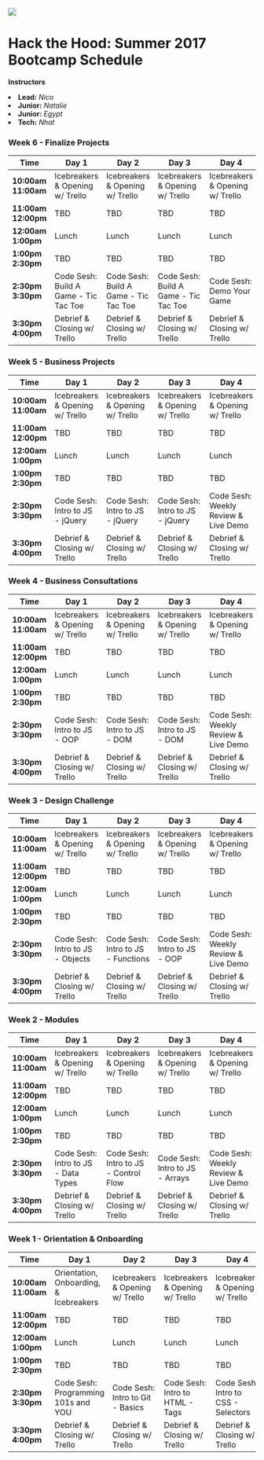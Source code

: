 ![](http://i.imgur.com/W2tmQ2I.png)
# Hack the Hood: Summer 2017 Bootcamp Schedule

**Instructors**
<li><b>Lead:</b> <i>Nico</i></li>
<li><b>Junior:</b> <i>Natalie</i></li>
<li><b>Junior:</b> <i>Egypt</i></li>
<li><b>Tech:</b> <i>Nhat</i></li>

### Week 6 - Finalize Projects
<!-- Business Projects -->

 Time | Day 1 |  Day 2 | Day 3| Day 4 
----- | ----- | ------ | ---- | -----
**10:00am <br> 11:00am** | Icebreakers & Opening w/ Trello | Icebreakers & Opening w/ Trello  | Icebreakers & Opening w/ Trello | Icebreakers & Opening w/ Trello
**11:00am <br> 12:00pm** | TBD | TBD | TBD | TBD
**12:00am <br> 1:00pm** | Lunch | Lunch | Lunch | Lunch
**1:00pm <br> 2:30pm** | TBD |  TBD | TBD | TBD
**2:30pm <br> 3:30pm** | Code Sesh: Build A Game - Tic Tac Toe | Code Sesh: Build A Game - Tic Tac Toe | Code Sesh: Build A Game - Tic Tac Toe | Code Sesh: Demo Your Game
**3:30pm <br> 4:00pm** | Debrief & Closing w/ Trello | Debrief & Closing w/ Trello | Debrief & Closing w/ Trello| Debrief & Closing w/ Trello

### Week 5 - Business Projects
<!-- Business Projects -->

 Time | Day 1 |  Day 2 | Day 3| Day 4 
----- | ----- | ------ | ---- | -----
**10:00am <br> 11:00am** | Icebreakers & Opening w/ Trello | Icebreakers & Opening w/ Trello  | Icebreakers & Opening w/ Trello | Icebreakers & Opening w/ Trello
**11:00am <br> 12:00pm** | TBD | TBD | TBD | TBD
**12:00am <br> 1:00pm** | Lunch | Lunch | Lunch | Lunch
**1:00pm <br> 2:30pm** | TBD |  TBD | TBD | TBD
**2:30pm <br> 3:30pm** | Code Sesh: Intro to JS - jQuery | Code Sesh: Intro to JS - jQuery | Code Sesh: Intro to JS - jQuery | Code Sesh: Weekly Review & Live Demo
**3:30pm <br> 4:00pm** | Debrief & Closing w/ Trello | Debrief & Closing w/ Trello | Debrief & Closing w/ Trello| Debrief & Closing w/ Trello

### Week 4 - Business Consultations
<!-- Business Consultations -->

 Time | Day 1 |  Day 2 | Day 3| Day 4 
----- | ----- | ------ | ---- | -----
**10:00am <br> 11:00am** | Icebreakers & Opening w/ Trello | Icebreakers & Opening w/ Trello  | Icebreakers & Opening w/ Trello | Icebreakers & Opening w/ Trello
**11:00am <br> 12:00pm** | TBD | TBD | TBD | TBD
**12:00am <br> 1:00pm** | Lunch | Lunch | Lunch | Lunch
**1:00pm <br> 2:30pm** | TBD |  TBD | TBD | TBD
**2:30pm <br> 3:30pm** | Code Sesh: Intro to JS - OOP | Code Sesh: Intro to JS - DOM | Code Sesh: Intro to JS - DOM  | Code Sesh: Weekly Review & Live Demo
**3:30pm <br> 4:00pm** | Debrief & Closing w/ Trello | Debrief & Closing w/ Trello | Debrief & Closing w/ Trello| Debrief & Closing w/ Trello

### Week 3 - Design Challenge
<!-- Design Challenge -->

 Time | Day 1 |  Day 2 | Day 3| Day 4 
----- | ----- | ------ | ---- | -----
**10:00am <br> 11:00am** | Icebreakers & Opening w/ Trello | Icebreakers & Opening w/ Trello  | Icebreakers & Opening w/ Trello | Icebreakers & Opening w/ Trello
**11:00am <br> 12:00pm** | TBD | TBD | TBD | TBD
**12:00am <br> 1:00pm** | Lunch | Lunch | Lunch | Lunch
**1:00pm <br> 2:30pm** | TBD |  TBD | TBD | TBD
**2:30pm <br> 3:30pm** | Code Sesh: Intro to JS - Objects | Code Sesh: Intro to JS - Functions | Code Sesh: Intro to JS - OOP  | Code Sesh: Weekly Review & Live Demo
**3:30pm <br> 4:00pm** | Debrief & Closing w/ Trello | Debrief & Closing w/ Trello | Debrief & Closing w/ Trello| Debrief & Closing w/ Trello


### Week 2 - Modules
<!-- Modules 7, 8, 9-->

 Time | Day 1 |  Day 2 | Day 3| Day 4 
----- | ----- | ------ | ---- | -----
**10:00am <br> 11:00am** | Icebreakers & Opening w/ Trello | Icebreakers & Opening w/ Trello  | Icebreakers & Opening w/ Trello | Icebreakers & Opening w/ Trello
**11:00am <br> 12:00pm** | TBD | TBD | TBD | TBD
**12:00am <br> 1:00pm** | Lunch | Lunch | Lunch | Lunch
**1:00pm <br> 2:30pm** | TBD | TBD | TBD | TBD
**2:30pm <br> 3:30pm** | Code Sesh: Intro to JS - Data Types | Code Sesh: Intro to JS - Control Flow | Code Sesh: Intro to JS - Arrays  | Code Sesh: Weekly Review & Live Demo
**3:30pm <br> 4:00pm** | Debrief & Closing w/ Trello | Debrief & Closing w/ Trello | Debrief & Closing w/ Trello| Debrief & Closing w/ Trello

### Week 1 - Orientation & Onboarding
<!-- Modules 1, 2, 3, 4, 5-->

 Time | Day 1 |  Day 2 | Day 3| Day 4 
----- | ----- | ------ | ---- | -----
**10:00am <br> 11:00am** | Orientation, Onboarding, & Icebreakers | Icebreakers & Opening w/ Trello  | Icebreakers & Opening w/ Trello | Icebreakers & Opening w/ Trello
**11:00am <br> 12:00pm** | TBD | TBD | TBD | TBD
**12:00am <br> 1:00pm** | Lunch | Lunch | Lunch | Lunch
**1:00pm <br> 2:30pm** | TBD | TBD | TBD | TBD
**2:30pm <br> 3:30pm** | Code Sesh: Programming 101s and YOU | Code Sesh: Intro to Git - Basics | Code Sesh: Intro to HTML - Tags | Code Sesh: Intro to CSS - Selectors
**3:30pm <br> 4:00pm** | Debrief & Closing w/ Trello | Debrief & Closing w/ Trello | Debrief & Closing w/ Trello| Debrief & Closing w/ Trello

[1-1A]: # "Module 1: Tech Industry 101"
[1-1B]: # "Module 2: Brand YOU!"
[1-1C]: # "Module 3: Building Your Brand Online"
[1-1D]: # "Module 4: Principles of Web Design"
[1-1E]: # "Module 5: Mic Check"
[1-1F]: # "Module 6: Social Entrepreneurship 101"
